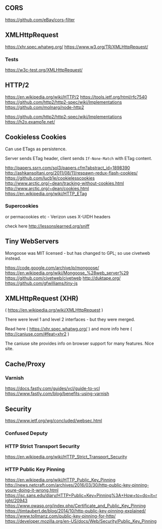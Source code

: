 
<!--
-->

CORS
-----

https://github.com/eBay/cors-filter

XMLHttpRequest
--------------

https://xhr.spec.whatwg.org/
https://www.w3.org/TR/XMLHttpRequest/

### Tests

https://w3c-test.org/XMLHttpRequest/

HTTP/2
------

https://en.wikipedia.org/wiki/HTTP/2
https://tools.ietf.org/html/rfc7540
https://github.com/http2/http2-spec/wiki/Implementations
https://github.com/molnarg/node-http2

https://github.com/http2/http2-spec/wiki/Implementations
https://h2o.examp1e.net/

Cookieless Cookies
------------------

Can use ETags as persistence.

Server sends ETag header, client sends `If-None-Match` with
ETag content.

http://papers.ssrn.com/sol3/papers.cfm?abstract_id=1898390
http://ashkansoltani.org/2011/08/11/respawn-redux-flash-cookies/
https://github.com/lucb1e/cookielesscookies
http://www.arctic.org/~dean/tracking-without-cookies.html
http://www.arctic.org/~dean/cookies.html
https://en.wikipedia.org/wiki/HTTP_ETag

### Supercookies

or permacookies etc - Verizon uses X-UIDH headers

check here <http://lessonslearned.org/sniff>


Tiny WebServers
---------------

Mongoose was MIT licensed - but has changed to GPL; so use
civetweb instead.

https://code.google.com/archive/p/mongoose/
https://en.wikipedia.org/wiki/Mongoose_%28web_server%29
https://github.com/civetweb/civetweb
http://duktape.org/
https://github.com/gfwilliams/tiny-js

XMLHttpRequest (XHR)
--------------

( https://en.wikipedia.org/wiki/XMLHttpRequest )

There were level 1 and level 2 interfaces - but they were merged.

Read here ( https://xhr.spec.whatwg.org/ )
and more info here ( http://caniuse.com/#feat=xhr2 )

The caniuse site provides info on browser support for
many features.  Nice site.

Cache/Proxy
------------

### Varnish

https://docs.fastly.com/guides/vcl/guide-to-vcl
https://www.fastly.com/blog/benefits-using-varnish

Security
--------

https://www.ietf.org/wg/concluded/websec.html

### Confused Deputy

### HTTP Strict Transport Security

https://en.wikipedia.org/wiki/HTTP_Strict_Transport_Security

### HTTP Public Key Pinning

https://en.wikipedia.org/wiki/HTTP_Public_Key_Pinning
http://news.netcraft.com/archives/2016/03/30/http-public-key-pinning-youre-doing-it-wrong.html
https://isc.sans.edu/diary/HTTP+Public+Key+Pinning%3A+How+to+do+it+right/20943
https://www.owasp.org/index.php/Certificate_and_Public_Key_Pinning
https://timtaubert.de/blog/2014/10/http-public-key-pinning-explained/
https://www.tollmanz.com/public-key-pinning-for-http/
https://developer.mozilla.org/en-US/docs/Web/Security/Public_Key_Pinning

<!-- vim: set autoindent expandtab sw=4 syntax=markdown: -->
